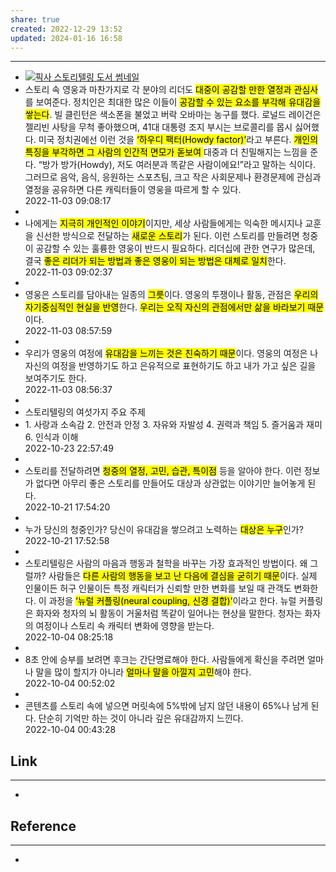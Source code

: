 ```yaml
---
share: true
created: 2022-12-29 13:52
updated: 2024-01-16 16:58
---
```


---

-    [![픽사 스토리텔링 도서 썸네일](https://cover.millie.co.kr/service/cover/179557949/c32a79d279ed41daaf149a6e6035fd98.jpg?w=145&q=80)](https://www.millie.co.kr/v3/bookDetail/179557949)
-   스토리 속 영웅과 마찬가지로 각 분야의 리더도 <mark class="hltr-red">대중이 공감할 만한 열정과 관심사</mark>를 보여준다. 정치인은 최대한 많은 이들이 <mark class="hltr-red">공감할 수 있는 요소를 부각해 유대감을 쌓는다</mark>. 빌 클린턴은 색소폰을 불었고 버락 오바마는 농구를 했다. 로널드 레이건은 젤리빈 사탕을 무척 좋아했으며, 41대 대통령 조지 부시는 브로콜리를 몹시 싫어했다. 미국 정치권에선 이런 것을 <mark class="hltr-red">‘하우디 팩터(Howdy factor)’</mark>라고 부른다. <mark class="hltr-red">개인의 특징을 부각하면 그 사람의 인간적 면모가 돋보여 </mark>대중과 더 친밀해지는 느낌을 준다. “방가 방가(Howdy), 저도 여러분과 똑같은 사람이에요!”라고 말하는 식이다. 그러므로 음악, 음식, 응원하는 스포츠팀, 크고 작은 사회문제나 환경문제에 관심과 열정을 공유하면 다른 캐릭터들이 영웅을 따르게 할 수 있다.  
    2022-11-03 09:08:17
- 
-   나에게는 <mark class="hltr-red">지극히 개인적인 이야기</mark>이지만, 세상 사람들에게는 익숙한 메시지나 교훈을 신선한 방식으로 전달하는 <mark class="hltr-red">새로운 스토리</mark>가 된다. 이런 스토리를 만들려면 청중이 공감할 수 있는 훌륭한 영웅이 반드시 필요하다. 리더십에 관한 연구가 많은데, 결국 <mark class="hltr-red">좋은 리더가 되는 방법과 좋은 영웅이 되는 방법은 대체로 일치</mark>한다.  
    2022-11-03 09:02:37
- 
-   영웅은 스토리를 담아내는 일종의 <mark class="hltr-red">그릇</mark>이다. 영웅의 투쟁이나 활동, 관점은 <mark class="hltr-red">우리의 자기중심적인 현실을 반영</mark>한다. <mark class="hltr-red">우리는 오직 자신의 관점에서만 삶을 바라보기 때문</mark>이다.  
    2022-11-03 08:57:59
- 
-   우리가 영웅의 여정에 <mark class="hltr-red">유대감을 느끼는 것은 친숙하기 때문</mark>이다. 영웅의 여정은 나 자신의 여정을 반영하기도 하고 은유적으로 표현하기도 하고 내가 가고 싶은 길을 보여주기도 한다.  
    2022-11-03 08:56:37
- 
- 스토리텔링의 여섯가지 주요 주제
-   1\. 사랑과 소속감 2. 안전과 안정 3. 자유와 자발성 4. 권력과 책임 5. 즐거움과 재미 6. 인식과 이해  
    2022-10-23 22:57:49
- 
-   스토리를 전달하려면 <mark class="hltr-red">청중의 열정, 고민, 습관, 특이점</mark> 등을 알아야 한다. 이런 정보가 없다면 아무리 좋은 스토리를 만들어도 대상과 상관없는 이야기만 늘어놓게 된다.  
    2022-10-21 17:54:20
- 
-   누가 당신의 청중인가? 당신이 유대감을 쌓으려고 노력하는 <mark class="hltr-red">대상은 누구</mark>인가?  
    2022-10-21 17:52:58
- 
-   스토리텔링은 사람의 마음과 행동과 철학을 바꾸는 가장 효과적인 방법이다. 왜 그럴까? 사람들은 <mark class="hltr-red">다른 사람의 행동을 보고 난 다음에 결심을 굳히기 때문</mark>이다. 실제 인물이든 허구 인물이든 특정 캐릭터가 신뢰할 만한 변화를 보일 때 관객도 변화한다. 이 과정을 <mark class="hltr-red">‘뉴럴 커플링(neural coupling, 신경 결합)’</mark>이라고 한다. 뉴럴 커플링은 화자와 청자의 뇌 활동이 거울처럼 똑같이 일어나는 현상을 말한다. 청자는 화자의 여정이나 스토리 속 캐릭터 변화에 영향을 받는다.  
    2022-10-04 08:25:18
- 
-   8초 안에 승부를 보려면 후크는 간단명료해야 한다. 사람들에게 확신을 주려면 얼마나 말을 많이 할지가 아니라 <mark class="hltr-red">얼마나 말을 아낄지 고민</mark>해야 한다.  
    2022-10-04 00:52:02
- 
-   콘텐츠를 스토리 속에 넣으면 머릿속에 5%밖에 남지 않던 내용이 65%나 남게 된다. 단순히 기억만 하는 것이 아니라 깊은 유대감까지 느낀다.  
    2022-10-04 00:43:28




## Link
---
- 


## Reference
---
- 
